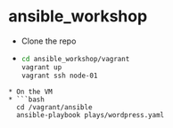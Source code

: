 # ansible_workshop

* Clone the repo
* ```bash
  cd ansible_workshop/vagrant
  vagrant up
  vagrant ssh node-01
```
* On the VM
* ```bash
  cd /vagrant/ansible
  ansible-playbook plays/wordpress.yaml
```
